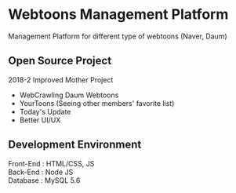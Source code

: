 # Webtoons Management Platform
Management Platform for different type of webtoons (Naver, Daum)

## Open Source Project
2018-2 Improved Mother Project <br>
+ WebCrawling Daum Webtoons <br>
+ YourToons (Seeing other members' favorite list) <br>
+ Today's Update <br>
+ Better UI/UX <br>

## Development Environment
Front-End : HTML/CSS, JS <br>
Back-End : Node JS <br>
Database : MySQL 5.6 <br>
